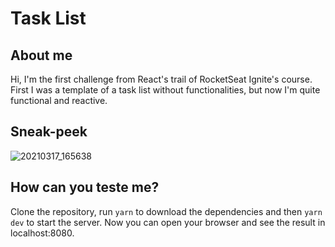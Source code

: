 
# Task List

## About me
Hi, I'm the first challenge from React's trail of RocketSeat Ignite's course. First I was a template of a task list without functionalities, but now I'm quite functional and reactive.

## Sneak-peek
![20210317_165638](https://user-images.githubusercontent.com/50798315/111530790-7e362100-8742-11eb-9d25-fdba66fcae2a.gif)

## How can you teste me?
Clone the repository, run `yarn` to download the dependencies and then `yarn dev` to start the server. Now you can open your browser and see the result in localhost:8080.
